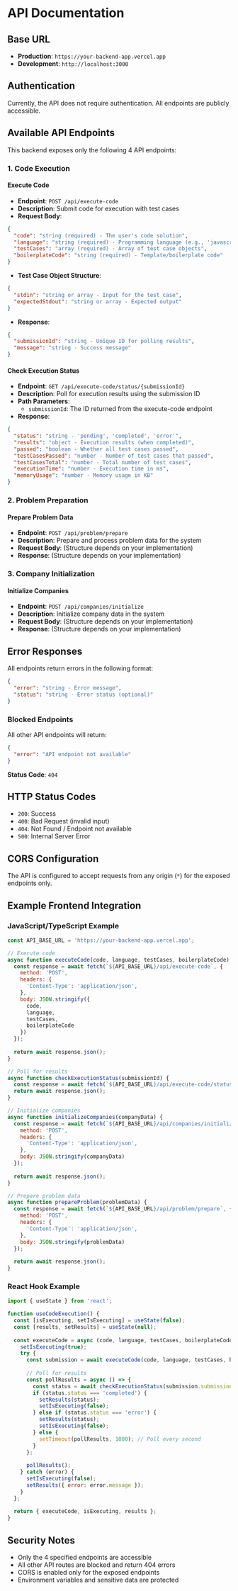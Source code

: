 # API Documentation

## Base URL
- **Production**: `https://your-backend-app.vercel.app`
- **Development**: `http://localhost:3000`

## Authentication
Currently, the API does not require authentication. All endpoints are publicly accessible.

## Available API Endpoints

This backend exposes only the following 4 API endpoints:

### 1. Code Execution

#### Execute Code
- **Endpoint**: `POST /api/execute-code`
- **Description**: Submit code for execution with test cases
- **Request Body**:
```json
{
  "code": "string (required) - The user's code solution",
  "language": "string (required) - Programming language (e.g., 'javascript', 'python', 'java')",
  "testCases": "array (required) - Array of test case objects",
  "boilerplateCode": "string (required) - Template/boilerplate code"
}
```

- **Test Case Object Structure**:
```json
{
  "stdin": "string or array - Input for the test case",
  "expectedStdout": "string or array - Expected output"
}
```

- **Response**:
```json
{
  "submissionId": "string - Unique ID for polling results",
  "message": "string - Success message"
}
```

#### Check Execution Status
- **Endpoint**: `GET /api/execute-code/status/{submissionId}`
- **Description**: Poll for execution results using the submission ID
- **Path Parameters**:
  - `submissionId`: The ID returned from the execute-code endpoint
- **Response**:
```json
{
  "status": "string - 'pending', 'completed', 'error'",
  "results": "object - Execution results (when completed)",
  "passed": "boolean - Whether all test cases passed",
  "testCasesPassed": "number - Number of test cases that passed",
  "testCasesTotal": "number - Total number of test cases",
  "executionTime": "number - Execution time in ms",
  "memoryUsage": "number - Memory usage in KB"
}
```

### 2. Problem Preparation

#### Prepare Problem Data
- **Endpoint**: `POST /api/problem/prepare`
- **Description**: Prepare and process problem data for the system
- **Request Body**: (Structure depends on your implementation)
- **Response**: (Structure depends on your implementation)

### 3. Company Initialization

#### Initialize Companies
- **Endpoint**: `POST /api/companies/initialize`
- **Description**: Initialize company data in the system
- **Request Body**: (Structure depends on your implementation)
- **Response**: (Structure depends on your implementation)

## Error Responses

All endpoints return errors in the following format:
```json
{
  "error": "string - Error message",
  "status": "string - Error status (optional)"
}
```

### Blocked Endpoints
All other API endpoints will return:
```json
{
  "error": "API endpoint not available"
}
```
**Status Code**: `404`

## HTTP Status Codes
- `200`: Success
- `400`: Bad Request (invalid input)
- `404`: Not Found / Endpoint not available
- `500`: Internal Server Error

## CORS Configuration
The API is configured to accept requests from any origin (`*`) for the exposed endpoints only.

## Example Frontend Integration

### JavaScript/TypeScript Example
```javascript
const API_BASE_URL = 'https://your-backend-app.vercel.app';

// Execute code
async function executeCode(code, language, testCases, boilerplateCode) {
  const response = await fetch(`${API_BASE_URL}/api/execute-code`, {
    method: 'POST',
    headers: {
      'Content-Type': 'application/json',
    },
    body: JSON.stringify({
      code,
      language,
      testCases,
      boilerplateCode
    })
  });
  
  return await response.json();
}

// Poll for results
async function checkExecutionStatus(submissionId) {
  const response = await fetch(`${API_BASE_URL}/api/execute-code/status/${submissionId}`);
  return await response.json();
}

// Initialize companies
async function initializeCompanies(companyData) {
  const response = await fetch(`${API_BASE_URL}/api/companies/initialize`, {
    method: 'POST',
    headers: {
      'Content-Type': 'application/json',
    },
    body: JSON.stringify(companyData)
  });
  
  return await response.json();
}

// Prepare problem data
async function prepareProblem(problemData) {
  const response = await fetch(`${API_BASE_URL}/api/problem/prepare`, {
    method: 'POST',
    headers: {
      'Content-Type': 'application/json',
    },
    body: JSON.stringify(problemData)
  });
  
  return await response.json();
}
```

### React Hook Example
```javascript
import { useState } from 'react';

function useCodeExecution() {
  const [isExecuting, setIsExecuting] = useState(false);
  const [results, setResults] = useState(null);
  
  const executeCode = async (code, language, testCases, boilerplateCode) => {
    setIsExecuting(true);
    try {
      const submission = await executeCode(code, language, testCases, boilerplateCode);
      
      // Poll for results
      const pollResults = async () => {
        const status = await checkExecutionStatus(submission.submissionId);
        if (status.status === 'completed') {
          setResults(status);
          setIsExecuting(false);
        } else if (status.status === 'error') {
          setResults(status);
          setIsExecuting(false);
        } else {
          setTimeout(pollResults, 1000); // Poll every second
        }
      };
      
      pollResults();
    } catch (error) {
      setIsExecuting(false);
      setResults({ error: error.message });
    }
  };
  
  return { executeCode, isExecuting, results };
}
```

## Security Notes

- Only the 4 specified endpoints are accessible
- All other API routes are blocked and return 404 errors
- CORS is enabled only for the exposed endpoints
- Environment variables and sensitive data are protected 